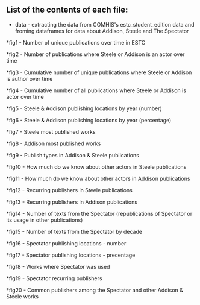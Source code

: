 ## List of the contents of each file:

* data - extracting the data from COMHIS's estc_student_edition data and
froming dataframes for data about Addison, Steele and The Spectator

*fig1 - Number of unique publications over time in ESTC

*fig2 - Number of publications where Steele or Addison is an actor over time

*fig3 - Cumulative number of unique publications where Steele or Addison is author over time

*fig4 - Cumulative number of all publications where Steele or Addison is actor over time

*fig5 - Steele & Addison publishing locations by year (number)

*fig6 - Steele & Addison publishing locations by year (percentage)

*fig7 - Steele most published works

*fig8 - Addison most published works

*fig9 - Publish types in Addison & Steele publications

*fig10 - How much do we know about other actors in Steele publications

*fig11 - How much do we know about other actors in Addison publications

*fig12 - Recurring publishers in Steele publications

*fig13 - Recurring publishers in Addison publications

*fig14 - Number of texts from the Spectator (republications of Spectator or its usage in other publications)

*fig15 - Number of texts from the Spectator by decade

*fig16 - Spectator publishing locations - number

*fig17 - Spectator publishing locations - precentage

*fig18 - Works where Spectator was used

*fig19 - Spectator recurring publishers

*fig20 - Common publishers among the Spectator and other Addison & Steele works